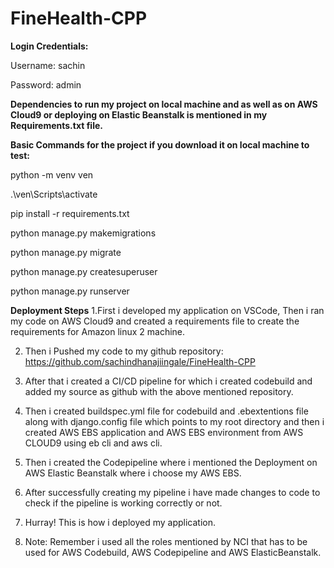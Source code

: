 # FineHealth-CPP

**Login Credentials:**

Username: sachin

Password: admin

**Dependencies to run my project on local machine and as well as on AWS Cloud9 or deploying on Elastic Beanstalk is mentioned in my Requirements.txt file.**

**Basic Commands for the project if you download it on local machine to test:**

python -m venv ven  

.\ven\Scripts\activate

pip install -r requirements.txt

python manage.py makemigrations

python manage.py migrate

python manage.py createsuperuser

python manage.py runserver


**Deployment Steps**
1.First i developed my application on VSCode, Then i ran my code on AWS Cloud9 and created a requirements file to create the requirements for Amazon linux 2 machine.

2. Then i Pushed my code to my github repository: https://github.com/sachindhanajiingale/FineHealth-CPP

3. After that i created a CI/CD pipeline for which i created codebuild and added my source as github with the above mentioned repository.

4. Then i created buildspec.yml file for codebuild and .ebextentions file along with django.config file which points to my root directory and then i created AWS EBS 
application and AWS EBS environment from AWS CLOUD9 using eb cli and aws cli.

5. Then i created the Codepipeline where i mentioned the Deployment on AWS Elastic Beanstalk where i choose my AWS EBS.

6. After successfully creating my pipeline i have made changes to code to check if the pipeline is working correctly or not.

7. Hurray! This is how i deployed my application.

8. Note: Remember i used all the roles mentioned by NCI that has to be used for AWS Codebuild, AWS Codepipeline and AWS ElasticBeanstalk.


